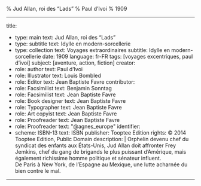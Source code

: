 % Jud Allan, roi des “Lads”
% Paul d’Ivoi
% 1909

---
title:
- type: main
  text: Jud Allan, roi des “Lads”
- type: subtitle
  text: Idylle en modern-sorcellerie
- type: collection
  text: Voyages extraordinaires
subtitle: Idylle en modern-sorcellerie
date: 1909
language: fr-FR
tags: [voyages excentriques, paul d’ivoi]
subject: [aventure, action, fiction]
creator:
- role: author
  text: Paul d’Ivoi
- role: Illustrator
  text: Louis Bombled
- role: Editor
  text: Jean Baptiste Favre
contributor:
- role: Facsimilist
  text: Benjamin Sonntag
- role: Facsimilist
  text: Jean Baptiste Favre
- role: Book designer
  text: Jean Baptiste Favre
- role: Typographer
  text: Jean Baptiste Favre
- role: Art copyist
  text: Jean Baptiste Favre
- role: Proofreader
  text: Jean Baptiste Favre
- role: Proofreader
  text: "@agnes_europe"
identifier:
- scheme: ISBN-13
  text: ISBN
publisher: Tooptee Edition
rights: © 2014 Tooptee Edition, Public Domain
description: |
  Orphelin devenu chef du syndicat des enfants aux États-Unis, Jud Allan doit
  affronter Frey Jemkins, chef du gang de brigands le plus puissant d’Amérique,
  mais également richissime homme politique et sénateur influent.  
  De Paris à New York, de l’Espagne au Mexique, une lutte acharnée du bien
  contre le mal.
---
